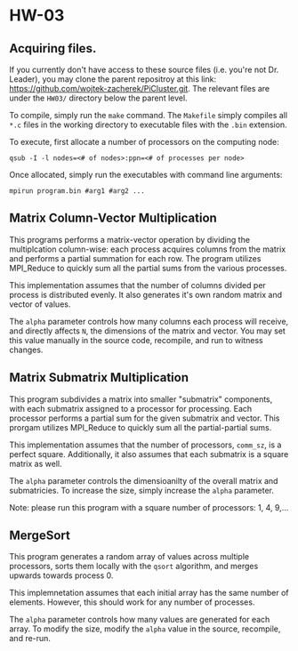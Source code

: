 # HW-03
## Acquiring files.
If you currently don't have access to these source files (i.e. you're not Dr. Leader), you may clone the parent repositroy at this link: https://github.com/wojtek-zacherek/PiCluster.git. The relevant files are under the `HW03/` directory below the parent level.

To compile, simply run the `make` command. The `Makefile` simply compiles all `*.c` files in the working directory to executable files with the `.bin` extension.

To execute, first allocate a number of processors on the computing node:
```
qsub -I -l nodes=<# of nodes>:ppn=<# of processes per node>
```
Once allocated, simply run the executables with command line arguments:
```
mpirun program.bin #arg1 #arg2 ...
```

## Matrix Column-Vector Multiplication
This programs performs a matrix-vector operation by dividing the multiplcation column-wise: each process acquires columns from the matrix and performs a partial summation for each row. The program utilizes MPI_Reduce to quickly sum all the partial sums from the various processes.

This implementation assumes that the number of columns divided per process is distributed evenly. It also generates it's own random matrix and vector of values.

The `alpha` parameter controls how many columns each process will receive, and directly affects `N`, the dimensions of the matrix and vector. You may set this value manually in the source code, recompile, and run to witness changes.

## Matrix Submatrix Multiplication
This program subdivides a matrix into smaller "submatrix" components, with each submatrix assigned to a processor for processing. Each processor performs a partial sum for the given submatrix and vector. This prorgam utilizes MPI_Reduce to quickly sum all the partial-partial sums.

This implementation assumes that the number of processors, `comm_sz`, is a perfect square. Additionally, it also assumes that each submatrix is a square matrix as well. 

The `alpha` parameter controls the dimensioanilty of the overall matrix and submatricies. To increase the size, simply increase the `alpha` parameter.

Note: please run this program with a square number of processors: 1, 4, 9,...

## MergeSort
This program generates a random array of values across multiple processors, sorts them locally with the `qsort` algorithm, and merges upwards towards process 0.

This implemnetation assumes that each initial array has the same number of elements. However, this should work for any number of processes.

The `alpha` parameter controls how many values are generated for each array. To modify the size, modify the `alpha` value in the source, recompile, and re-run.


